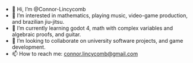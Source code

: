 - 👋 Hi, I’m @Connor-Lincycomb
- 👀 I’m interested in mathematics, playing music, video-game production, and brazilian jiu-jitsu.
- 🌱 I’m currently learning godot 4, math with complex variables and algebraic proofs, and guitar.
- 💞️ I’m looking to collaborate on university software projects, and game development.
- 📫 How to reach me: connor.lincycomb@gmail.com

<!---
Connor-Lincycomb/Connor-Lincycomb is a ✨ special ✨ repository because its `README.md` (this file) appears on your GitHub profile.
You can click the Preview link to take a look at your changes.
--->
